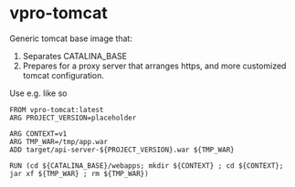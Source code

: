 # vpro-tomcat

Generic tomcat base image that:

1. Separates CATALINA_BASE
2. Prepares for a  proxy server that arranges https, and more customized tomcat configuration.

Use e.g. like so
```
FROM vpro-tomcat:latest
ARG PROJECT_VERSION=placeholder

ARG CONTEXT=v1
ARG TMP_WAR=/tmp/app.war
ADD target/api-server-${PROJECT_VERSION}.war ${TMP_WAR}

RUN (cd ${CATALINA_BASE}/webapps; mkdir ${CONTEXT} ; cd ${CONTEXT}; jar xf ${TMP_WAR} ; rm ${TMP_WAR})

```

